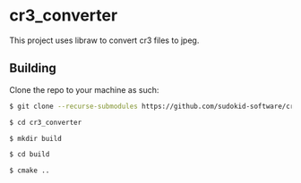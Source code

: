 # cr3_converter

This project uses libraw to convert cr3 files to jpeg.

## Building

Clone the repo to your machine as such:

```bash
$ git clone --recurse-submodules https://github.com/sudokid-software/cr3_converter

$ cd cr3_converter

$ mkdir build

$ cd build

$ cmake ..
```


